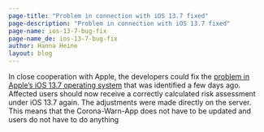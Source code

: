 ```yaml
---
page-title: "Problem in connection with iOS 13.7 fixed"
page-description: "Problem in connection with iOS 13.7 fixed"
page-name: ios-13-7-bug-fix
page-name_de: ios-13-7-bug-fix
author: Hanna Heine
layout: blog
---
```



In close cooperation with Apple, the developers could fix the [problem in Apple’s iOS 13.7 operating system](https://www.coronawarn.app/en/blog/2020-09-10-ios-13-bug/) that was identified a few days ago. Affected users should now receive a correctly calculated risk assessment under iOS 13.7 again.
The adjustments were made directly on the server. This means that the Corona-Warn-App does not have to be updated and users do not have to do anything


<!-- overview -->



